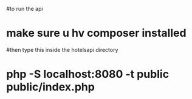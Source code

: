 #to run the api 
# make sure u hv composer installed 
#then type this inside the hotelsapi directory
# php -S localhost:8080 -t public public/index.php